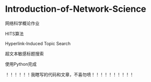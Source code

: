 # Introduction-of-Network-Science
网络科学概论作业

HITS算法

Hyperlink-Induced Topic Search

超文本敏感标题搜索

使用Python完成

！！！！！！我瞎写的代码和文章，不喜勿喷！！！！！！！！！！
